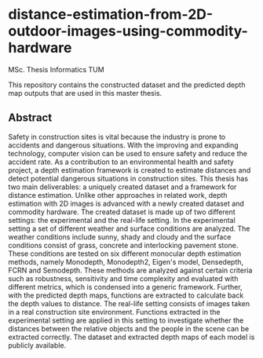 # distance-estimation-from-2D-outdoor-images-using-commodity-hardware
MSc. Thesis Informatics TUM 

This repository contains the constructed dataset and the predicted depth map outputs that are used in this master thesis.

## Abstract
Safety in construction sites is vital because the industry is prone to accidents and dangerous situations. With the improving and expanding technology, computer vision can be used to ensure safety and reduce the accident rate.  As a contribution to an environmental health and safety project, a depth estimation framework is created to estimate distances and detect potential dangerous situations in construction sites. This thesis has two main deliverables: a uniquely created dataset and a framework for distance estimation.
Unlike other approaches in related work, depth estimation with 2D images is advanced with a newly created dataset and commodity hardware.
The created dataset is made up of two different settings: the experimental and the real-life setting. In the experimental setting a set of different weather and surface conditions are analyzed. The weather conditions include sunny, shady and cloudy and the surface conditions consist of grass, concrete and interlocking pavement stone. These conditions are tested on six different monocular depth estimation methods, namely Monodepth, Monodepth2, Eigen's model, Densedepth, FCRN and Semodepth.
These methods are analyzed against certain criteria such as robustness, sensitivity and time complexity and evaluated with different metrics, which is condensed into a generic framework. Further, with the predicted depth maps, functions are extracted to calculate back the depth values to distance.
The real-life setting consists of images taken in a real construction site environment. Functions extracted in the experimental setting are applied in this setting to investigate whether the distances between the relative objects and the people in the scene can be extracted correctly. 
The dataset and extracted depth maps of each model is publicly available.
